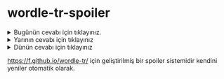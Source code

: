 # wordle-tr-spoiler

<details>
  <summary>Bugünün cevabı için tıklayınız.</summary>
  <br>
    <b> kanal </b>
</details>

<details>
  <summary>Yarının cevabı için tıklayınız</summary>
  <br>
   <b> rakım </b>
</details>

<details>
  <summary>Dünün cevabı için tıklayınız </summary>
  <br>
  <b> iffet </b>
</details>

https://f.github.io/wordle-tr/ için geliştirilmiş bir spoiler sistemidir kendini yeniler otomatik olarak.

